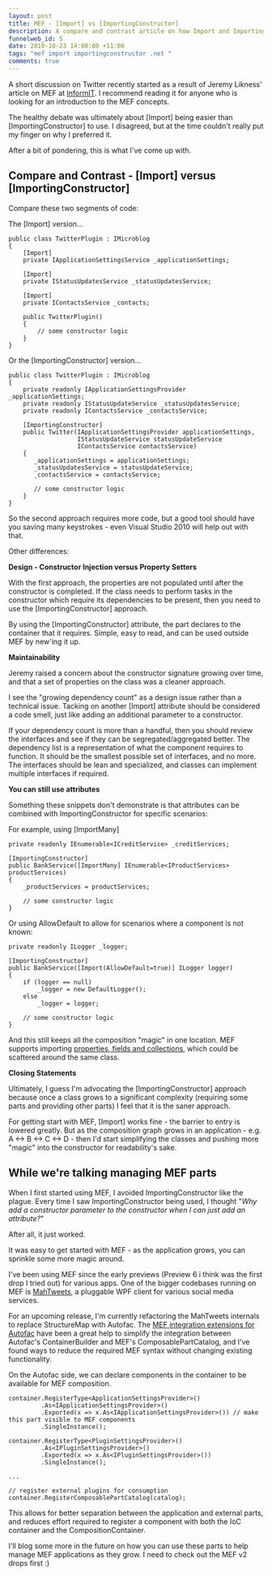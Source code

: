 ```yaml
--- 
layout: post
title: MEF - [Import] vs [ImportingConstructor]
description: A compare and contrast article on how Import and ImportingConstructor behave, and the potential pitfalls to watch for
funnelweb_id: 5
date: 2010-10-23 14:00:00 +11:00
tags: "mef import importingconstructor .net "
comments: true
---
```

A short discussion on Twitter recently started as a result of Jeremy Likness' article on MEF at [InformIT][1]. I recommend reading it for anyone who is looking for an introduction to the MEF concepts.

The healthy debate was ultimately about [Import] being easier than [ImportingConstructor] to use. I disagreed, but at the time couldn't really put my finger on why I preferred it.

After a bit of pondering, this is what I've come up with.

Compare and Contrast - [Import] versus [ImportingConstructor]
----------------------------------------

Compare these two segments of code:

The [Import] version...

    public class TwitterPlugin : IMicroblog
    {
        [Import]
        private IApplicationSettingsService _applicationSettings;

        [Import]
        private IStatusUpdatesService _statusUpdatesService;

        [Import]
        private IContactsService _contacts;

        public TwitterPlugin()
        {
            // some constructor logic
        }
    }

Or the [ImportingConstructor] version...

    public class TwitterPlugin : IMicroblog
    {
        private readonly IApplicationSettingsProvider _applicationSettings;
        private readonly IStatusUpdateService _statusUpdatesService;
        private readonly IContactsService _contactsService;

        [ImportingConstructor]
        public Twitter(IApplicationSettingsProvider applicationSettings,
                       IStatusUpdateService statusUpdateService
                       IContactsService contactsService)
        {
           _applicationSettings = applicationSettings;
           _statusUpdatesService = statusUpdateService;
           _contactsService = contactsService;
        
           // some constructor logic
        }
    }

So the second approach requires more code, but a good tool should have you saving many keystrokes - even Visual Studio 2010 will help out with that.

Other differences:

**Design - Constructor Injection versus Property Setters**

With the first approach, the properties are not populated until after the constructor is completed. If the class needs to perform tasks in the constructor which require its dependencies to be present, then you need to use the [ImportingConstructor] approach.

By using the [ImportingConstructor] attribute, the part declares to the container that it requires. Simple, easy to read, and can be used outside MEF by new'ing it up.

**Maintainability**

Jeremy raised a concern about the constructor signature growing over time, and that a set of properties on the class was a cleaner approach. 

I see the "growing dependency count" as a design issue rather than a technical issue. Tacking on another [Import] attribute should be considered a code smell, just like adding an additional parameter to a constructor.

If your dependency count is more than a handful, then you should review the interfaces and see if they can be segregated/aggregated better. The dependency list is a representation of what the component requires to function. It should be the smallest possible set of interfaces, and no more. The interfaces should be lean and specialized, and classes can implement multiple interfaces if required.

**You can still use attributes**

Something these snippets don't demonstrate is that attributes can be combined with ImportingConstructor for specific scenarios:

For example, using [ImportMany]

    private readonly IEnumerable<ICreditService> _creditServices;

    [ImportingConstructor]
    public BankService([ImportMany] IEnumerable<IProductServices> productServices)
    {
        _productServices = productServices;
        
        // some constructor logic
    }

Or using AllowDefault to allow for scenarios where a component is not known:

    private readonly ILogger _logger;

    [ImportingConstructor]
    public BankService([Import(AllowDefault=true)] ILogger logger)
    {
        if (logger == null)
            _logger = new DefaultLogger();
        else
            _logger = logger;
        
        // some constructor logic
    }

And this still keeps all the composition "magic" in one location. MEF supports importing [properties, fields and collections][2], which could be scattered around the same class. 

**Closing Statements**

Ultimately, I guess I'm advocating the [ImportingConstructor] approach because once a class grows to a significant complexity (requiring some parts and providing other parts) I feel that it is the saner approach.

For getting start with MEF, [Import] works fine - the barrier to entry is lowered greatly. But as the composition graph grows in an application - e.g. A <-> B <-> C <-> D - then I'd start simplifying the classes and pushing more "magic" into the constructor for readability's sake.

While we're talking managing MEF parts
----------------------------------------

When I first started using MEF, I avoided ImportingConstructor like the plague. Every time I saw ImportingConstructor being used, I thought "*Why add a constructor parameter to the constructor when I can just add an attribute?*" 

After all, it just worked.

It was easy to get started with MEF - as the application grows, you can sprinkle some more magic around.

I've been using MEF since the early previews (Preview 6 i think was the first drop I tried out) for various apps. One of the bigger codebases running on MEF is [MahTweets][3], a pluggable WPF client for various social media services.

For an upcoming release, I'm currently refactoring the MahTweets internals to replace StructureMap with Autofac. The [MEF integration extensions for Autofac][4] have been a great help to simplify the integration between Autofac's ContainerBuilder and MEF's ComposablePartCatalog, and I've found ways to reduce the required MEF syntax without changing existing functionality.

On the Autofac side, we can declare components in the container to be available for MEF composition. 

    container.RegisterType<ApplicationSettingsProvider>()
             .As<IApplicationSettingsProvider>()
             .Exported(x => x.As<IApplicationSettingsProvider>()) // make this part visible to MEF components
             .SingleInstance();

    container.RegisterType<PluginSettingsProvider>()
             .As<IPluginSettingsProvider>()
             .Exported(x => x.As<IPluginSettingsProvider>())
             .SingleInstance();

    ...

    // register external plugins for consumption
    container.RegisterComposablePartCatalog(catalog);

This allows for better separation between the application and external parts, and reduces effort required to register a component with both the IoC container and the CompositionContainer.

I'll blog some more in the future on how you can use these parts to help manage MEF applications as they grow. I need to check out the MEF v2 drops first :)


  [1]: http://www.informit.com/articles/article.aspx?p=1635818
  [2]: http://mef.codeplex.com/wikipage?title=Declaring%20Imports&referringTitle=Guide
  [3]: http://www.mahtweets.com/
  [4]: http://code.google.com/p/autofac/wiki/MefIntegration
